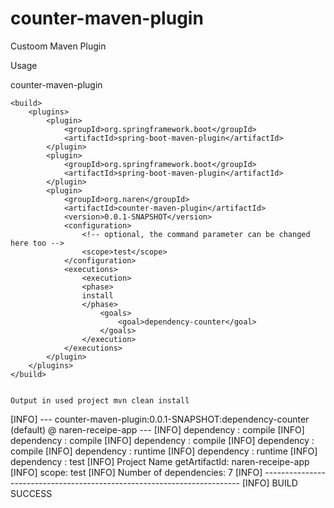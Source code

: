 # counter-maven-plugin
Custoom Maven Plugin


Usage 

counter-maven-plugin


	<build>
		<plugins>
			<plugin>
				<groupId>org.springframework.boot</groupId>
				<artifactId>spring-boot-maven-plugin</artifactId>
			</plugin>
			<plugin>
				<groupId>org.springframework.boot</groupId>
				<artifactId>spring-boot-maven-plugin</artifactId>
			</plugin>
			<plugin>
				<groupId>org.naren</groupId>
				<artifactId>counter-maven-plugin</artifactId>
				<version>0.0.1-SNAPSHOT</version>
				<configuration>
					<!-- optional, the command parameter can be changed here too -->
					<scope>test</scope>
				</configuration>
				<executions>
					<execution>
					<phase>
					install
					</phase>
						<goals>
							<goal>dependency-counter</goal>
						</goals>
					</execution>
				</executions>
			</plugin>
		</plugins>
	</build>
	
	
	Output in used project mvn clean install

[INFO] --- counter-maven-plugin:0.0.1-SNAPSHOT:dependency-counter (default) @ naren-receipe-app ---
[INFO] dependency : compile
[INFO] dependency : compile
[INFO] dependency : compile
[INFO] dependency : compile
[INFO] dependency : runtime
[INFO] dependency : runtime
[INFO] dependency : test
[INFO] Project Name getArtifactId: naren-receipe-app
[INFO] scope: test
[INFO] Number of dependencies: 7
[INFO] ------------------------------------------------------------------------
[INFO] BUILD SUCCESS
